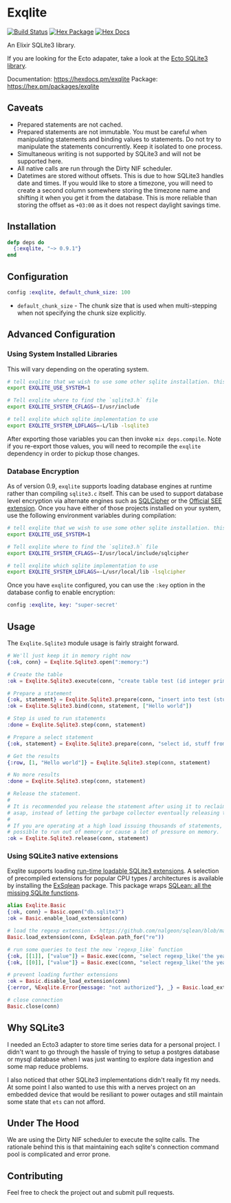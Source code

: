 # Exqlite

[![Build Status](https://github.com/elixir-sqlite/exqlite/workflows/CI/badge.svg)](https://github.com/elixir-sqlite/exqlite/actions)
[![Hex Package](https://img.shields.io/hexpm/v/exqlite.svg)](https://hex.pm/packages/exqlite)
[![Hex Docs](https://img.shields.io/badge/hex-docs-blue.svg)](https://hexdocs.pm/exqlite)

An Elixir SQLite3 library.

If you are looking for the Ecto adapater, take a look at the
[Ecto SQLite3 library][ecto_sqlite3].

Documentation: https://hexdocs.pm/exqlite
Package: https://hex.pm/packages/exqlite


## Caveats

* Prepared statements are not cached.
* Prepared statements are not immutable. You must be careful when manipulating
  statements and binding values to statements. Do not try to manipulate the
  statements concurrently. Keep it isolated to one process.
* Simultaneous writing is not supported by SQLite3 and will not be supported
  here.
* All native calls are run through the Dirty NIF scheduler.
* Datetimes are stored without offsets. This is due to how SQLite3 handles date
  and times. If you would like to store a timezone, you will need to create a
  second column somewhere storing the timezone name and shifting it when you
  get it from the database. This is more reliable than storing the offset as
  `+03:00` as it does not respect daylight savings time.


## Installation

```elixir
defp deps do
  {:exqlite, "~> 0.9.1"}
end
```


## Configuration

```elixir
config :exqlite, default_chunk_size: 100
```

* `default_chunk_size` - The chunk size that is used when multi-stepping when
  not specifying the chunk size explicitly.


## Advanced Configuration

### Using System Installed Libraries

This will vary depending on the operating system.

```bash
# tell exqlite that we wish to use some other sqlite installation. this will prevent sqlite3.c and friends from compiling
export EXQLITE_USE_SYSTEM=1

# Tell exqlite where to find the `sqlite3.h` file
export EXQLITE_SYSTEM_CFLAGS=-I/usr/include

# tell exqlite which sqlite implementation to use
export EXQLITE_SYSTEM_LDFLAGS=-L/lib -lsqlite3
```

After exporting those variables you can then invoke `mix deps.compile`. Note if you
re-export those values, you will need to recompile the `exqlite` dependency in order to
pickup those changes.

### Database Encryption

As of version 0.9, `exqlite` supports loading database engines at runtime rather than compiling `sqlite3.c` itself.
This can be used to support database level encryption via alternate engines such as [SQLCipher](https://www.zetetic.net/sqlcipher/design)
or the [Official SEE extension](https://www.sqlite.org/see/doc/trunk/www/readme.wiki). Once you have either of those projects installed
on your system, use the following environment variables during compilation:

```bash
# tell exqlite that we wish to use some other sqlite installation. this will prevent sqlite3.c and friends from compiling
export EXQLITE_USE_SYSTEM=1

# Tell exqlite where to find the `sqlite3.h` file
export EXQLITE_SYSTEM_CFLAGS=-I/usr/local/include/sqlcipher

# tell exqlite which sqlite implementation to use
export EXQLITE_SYSTEM_LDFLAGS=-L/usr/local/lib -lsqlcipher
```

Once you have `exqlite` configured, you can use the `:key` option in the database config to enable encryption:

```elixir
config :exqlite, key: "super-secret'
```

## Usage

The `Exqlite.Sqlite3` module usage is fairly straight forward.

```elixir
# We'll just keep it in memory right now
{:ok, conn} = Exqlite.Sqlite3.open(":memory:")

# Create the table
:ok = Exqlite.Sqlite3.execute(conn, "create table test (id integer primary key, stuff text)");

# Prepare a statement
{:ok, statement} = Exqlite.Sqlite3.prepare(conn, "insert into test (stuff) values (?1)")
:ok = Exqlite.Sqlite3.bind(conn, statement, ["Hello world"])

# Step is used to run statements
:done = Exqlite.Sqlite3.step(conn, statement)

# Prepare a select statement
{:ok, statement} = Exqlite.Sqlite3.prepare(conn, "select id, stuff from test");

# Get the results
{:row, [1, "Hello world"]} = Exqlite.Sqlite3.step(conn, statement)

# No more results
:done = Exqlite.Sqlite3.step(conn, statement)

# Release the statement.
#
# It is recommended you release the statement after using it to reclaim the memory
# asap, instead of letting the garbage collector eventually releasing the statement.
#
# If you are operating at a high load issuing thousands of statements, it would be
# possible to run out of memory or cause a lot of pressure on memory.
:ok = Exqlite.Sqlite3.release(conn, statement)
```

### Using SQLite3 native extensions

Exqlite supports loading [run-time loadable SQLite3 extensions](https://www.sqlite.org/loadext.html).
A selection of precompiled extensions for popular CPU types / architectures is available by installing the [ExSqlean](https://github.com/mindreframer/ex_sqlean) package. This package wraps [SQLean: all the missing SQLite functions](https://github.com/nalgeon/sqlean).

```elixir
alias Exqlite.Basic
{:ok, conn} = Basic.open("db.sqlite3")
:ok = Basic.enable_load_extension(conn)

# load the regexp extension - https://github.com/nalgeon/sqlean/blob/main/docs/re.md
Basic.load_extension(conn, ExSqlean.path_for("re"))

# run some queries to test the new `regexp_like` function
{:ok, [[1]], ["value"]} = Basic.exec(conn, "select regexp_like('the year is 2021', ?) as value", ["2021"]) |> Basic.rows()
{:ok, [[0]], ["value"]} = Basic.exec(conn, "select regexp_like('the year is 2021', ?) as value", ["2020"]) |> Basic.rows()

# prevent loading further extensions
:ok = Basic.disable_load_extension(conn)
{:error, %Exqlite.Error{message: "not authorized"}, _} = Basic.load_extension(conn, ExSqlean.path_for("re"))

# close connection
Basic.close(conn)
```

## Why SQLite3

I needed an Ecto3 adapter to store time series data for a personal project. I
didn't want to go through the hassle of trying to setup a postgres database or
mysql database when I was just wanting to explore data ingestion and some map
reduce problems.

I also noticed that other SQLite3 implementations didn't really fit my needs. At
some point I also wanted to use this with a nerves project on an embedded device
that would be resiliant to power outages and still maintain some state that
`ets` can not afford.


## Under The Hood

We are using the Dirty NIF scheduler to execute the sqlite calls. The rationale
behind this is that maintaining each sqlite's connection command pool is
complicated and error prone.


## Contributing

Feel free to check the project out and submit pull requests.

[ecto_sqlite3]: <https://github.com/elixir-sqlite/ecto_sqlite3>
